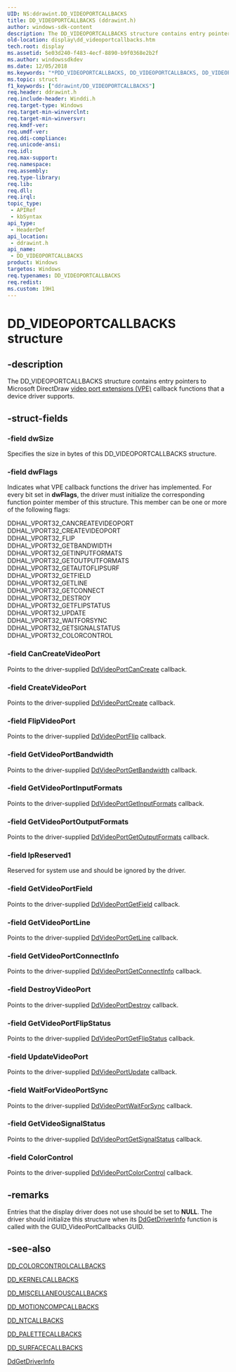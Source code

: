 ```yaml
---
UID: NS:ddrawint.DD_VIDEOPORTCALLBACKS
title: DD_VIDEOPORTCALLBACKS (ddrawint.h)
author: windows-sdk-content
description: The DD_VIDEOPORTCALLBACKS structure contains entry pointers to Microsoft DirectDraw video port extensions (VPE) callback functions that a device driver supports.
old-location: display\dd_videoportcallbacks.htm
tech.root: display
ms.assetid: 5e03d240-f483-4ecf-8890-b9f0368e2b2f
ms.author: windowssdkdev
ms.date: 12/05/2018
ms.keywords: "*PDD_VIDEOPORTCALLBACKS, DD_VIDEOPORTCALLBACKS, DD_VIDEOPORTCALLBACKS structure [Display Devices], PDD_VIDEOPORTCALLBACKS, PDD_VIDEOPORTCALLBACKS structure pointer [Display Devices], ddrawint/DD_VIDEOPORTCALLBACKS, ddrawint/PDD_VIDEOPORTCALLBACKS, ddstrcts_e0a55748-eb24-4e5f-8208-bcb0083cdf21.xml, display.dd_videoportcallbacks"
ms.topic: struct
f1_keywords: ["ddrawint/DD_VIDEOPORTCALLBACKS"]
req.header: ddrawint.h
req.include-header: Winddi.h
req.target-type: Windows
req.target-min-winverclnt: 
req.target-min-winversvr: 
req.kmdf-ver: 
req.umdf-ver: 
req.ddi-compliance: 
req.unicode-ansi: 
req.idl: 
req.max-support: 
req.namespace: 
req.assembly: 
req.type-library: 
req.lib: 
req.dll: 
req.irql: 
topic_type:
 - APIRef
 - kbSyntax
api_type:
 - HeaderDef
api_location:
 - ddrawint.h
api_name:
 - DD_VIDEOPORTCALLBACKS
product: Windows
targetos: Windows
req.typenames: DD_VIDEOPORTCALLBACKS
req.redist: 
ms.custom: 19H1
---
```


# DD_VIDEOPORTCALLBACKS structure


## -description


The DD_VIDEOPORTCALLBACKS structure contains entry pointers to Microsoft DirectDraw <a href="https://docs.microsoft.com/windows-hardware/drivers/">video port extensions (VPE)</a> callback functions that a device driver supports.


## -struct-fields




### -field dwSize

Specifies the size in bytes of this DD_VIDEOPORTCALLBACKS structure.


### -field dwFlags

Indicates what VPE callback functions the driver has implemented. For every bit set in <b>dwFlags</b>, the driver must initialize the corresponding function pointer member of this structure. This member can be one or more of the following flags:


<dl>
<dt>DDHAL_VPORT32_CANCREATEVIDEOPORT</dt>
<dt>DDHAL_VPORT32_CREATEVIDEOPORT</dt>
<dt>DDHAL_VPORT32_FLIP</dt>
<dt>DDHAL_VPORT32_GETBANDWIDTH</dt>
<dt>DDHAL_VPORT32_GETINPUTFORMATS</dt>
<dt>DDHAL_VPORT32_GETOUTPUTFORMATS</dt>
<dt>DDHAL_VPORT32_GETAUTOFLIPSURF</dt>
<dt>DDHAL_VPORT32_GETFIELD</dt>
<dt>DDHAL_VPORT32_GETLINE</dt>
<dt>DDHAL_VPORT32_GETCONNECT</dt>
<dt>DDHAL_VPORT32_DESTROY</dt>
<dt>DDHAL_VPORT32_GETFLIPSTATUS</dt>
<dt>DDHAL_VPORT32_UPDATE</dt>
<dt>DDHAL_VPORT32_WAITFORSYNC</dt>
<dt>DDHAL_VPORT32_GETSIGNALSTATUS</dt>
<dt>DDHAL_VPORT32_COLORCONTROL</dt>
</dl>



### -field CanCreateVideoPort

Points to the driver-supplied <a href="https://docs.microsoft.com/windows/desktop/api/ddrawint/nc-ddrawint-pdd_vportcb_cancreatevideoport">DdVideoPortCanCreate</a> callback.


### -field CreateVideoPort

Points to the driver-supplied <a href="https://docs.microsoft.com/windows/desktop/api/ddrawint/nc-ddrawint-pdd_vportcb_createvideoport">DdVideoPortCreate</a> callback.


### -field FlipVideoPort

Points to the driver-supplied <a href="https://docs.microsoft.com/windows/desktop/api/ddrawint/nc-ddrawint-pdd_vportcb_flip">DdVideoPortFlip</a> callback.


### -field GetVideoPortBandwidth

Points to the driver-supplied <a href="https://docs.microsoft.com/windows/desktop/api/ddrawint/nc-ddrawint-pdd_vportcb_getbandwidth">DdVideoPortGetBandwidth</a> callback.


### -field GetVideoPortInputFormats

Points to the driver-supplied <a href="https://docs.microsoft.com/windows/desktop/api/ddrawint/nc-ddrawint-pdd_vportcb_getinputformats">DdVideoPortGetInputFormats</a> callback.


### -field GetVideoPortOutputFormats

Points to the driver-supplied <a href="https://docs.microsoft.com/windows/desktop/api/ddrawint/nc-ddrawint-pdd_vportcb_getoutputformats">DdVideoPortGetOutputFormats</a> callback.


### -field lpReserved1

Reserved for system use and should be ignored by the driver.


### -field GetVideoPortField

Points to the driver-supplied <a href="https://docs.microsoft.com/windows/desktop/api/ddrawint/nc-ddrawint-pdd_vportcb_getfield">DdVideoPortGetField</a> callback.


### -field GetVideoPortLine

Points to the driver-supplied <a href="https://docs.microsoft.com/windows/desktop/api/ddrawint/nc-ddrawint-pdd_vportcb_getline">DdVideoPortGetLine</a> callback.


### -field GetVideoPortConnectInfo

Points to the driver-supplied <a href="https://docs.microsoft.com/windows/desktop/api/ddrawint/nc-ddrawint-pdd_vportcb_getvportconnect">DdVideoPortGetConnectInfo</a> callback.


### -field DestroyVideoPort

Points to the driver-supplied <a href="https://docs.microsoft.com/windows/desktop/api/ddrawint/nc-ddrawint-pdd_vportcb_destroyvport">DdVideoPortDestroy</a> callback.


### -field GetVideoPortFlipStatus

Points to the driver-supplied <a href="https://docs.microsoft.com/windows/desktop/api/ddrawint/nc-ddrawint-pdd_vportcb_getflipstatus">DdVideoPortGetFlipStatus</a> callback.


### -field UpdateVideoPort

Points to the driver-supplied <a href="https://docs.microsoft.com/windows/desktop/api/ddrawint/nc-ddrawint-pdd_vportcb_update">DdVideoPortUpdate</a> callback.


### -field WaitForVideoPortSync

Points to the driver-supplied <a href="https://docs.microsoft.com/windows/desktop/api/ddrawint/nc-ddrawint-pdd_vportcb_waitforsync">DdVideoPortWaitForSync</a> callback.


### -field GetVideoSignalStatus

Points to the driver-supplied <a href="https://docs.microsoft.com/windows/desktop/api/ddrawint/nc-ddrawint-pdd_vportcb_getsignalstatus">DdVideoPortGetSignalStatus</a> callback.


### -field ColorControl

Points to the driver-supplied <a href="https://docs.microsoft.com/windows/desktop/api/ddrawint/nc-ddrawint-pdd_vportcb_colorcontrol">DdVideoPortColorControl</a> callback.


## -remarks



Entries that the display driver does not use should be set to <b>NULL</b>. The driver should initialize this structure when its <a href="https://docs.microsoft.com/windows/desktop/api/ddrawint/nc-ddrawint-pdd_getdriverinfo">DdGetDriverInfo</a> function is called with the GUID_VideoPortCallbacks GUID.




## -see-also




<a href="https://docs.microsoft.com/windows/desktop/api/ddrawint/ns-ddrawint-_dd_colorcontrolcallbacks">DD_COLORCONTROLCALLBACKS</a>



<a href="https://docs.microsoft.com/windows/desktop/api/ddrawint/ns-ddrawint-dd_kernelcallbacks">DD_KERNELCALLBACKS</a>



<a href="https://docs.microsoft.com/windows/desktop/api/ddrawint/ns-ddrawint-_dd_miscellaneouscallbacks">DD_MISCELLANEOUSCALLBACKS</a>



<a href="https://docs.microsoft.com/windows/desktop/api/ddrawint/ns-ddrawint-dd_motioncompcallbacks">DD_MOTIONCOMPCALLBACKS</a>



<a href="https://docs.microsoft.com/windows/desktop/api/ddrawint/ns-ddrawint-_dd_ntcallbacks">DD_NTCALLBACKS</a>



<a href="https://docs.microsoft.com/windows/desktop/api/ddrawint/ns-ddrawint-dd_palettecallbacks">DD_PALETTECALLBACKS</a>



<a href="https://docs.microsoft.com/windows/desktop/api/ddrawint/ns-ddrawint-dd_surfacecallbacks">DD_SURFACECALLBACKS</a>



<a href="https://docs.microsoft.com/windows/desktop/api/ddrawint/nc-ddrawint-pdd_getdriverinfo">DdGetDriverInfo</a>
 

 

